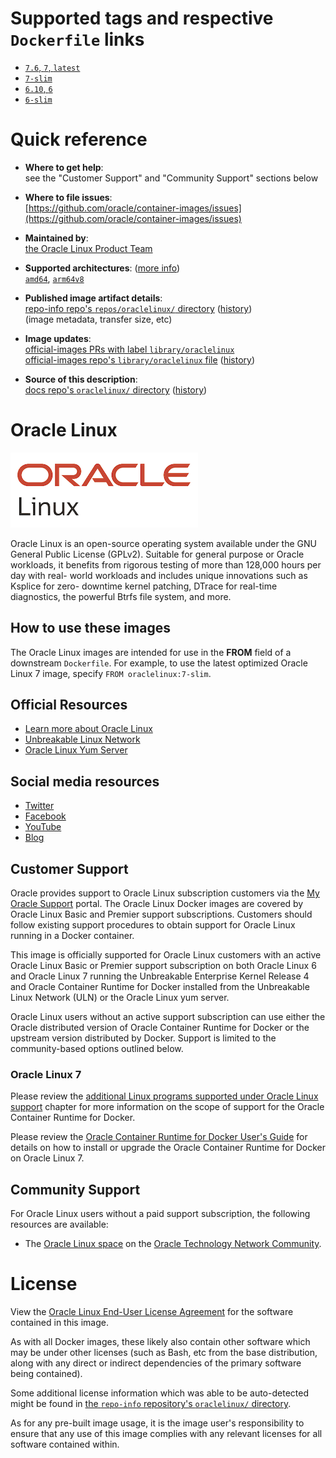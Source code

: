 <!--

********************************************************************************

WARNING:

    DO NOT EDIT "oraclelinux/README.md"

    IT IS AUTO-GENERATED

    (from the other files in "oraclelinux/" combined with a set of templates)

********************************************************************************

-->

# Supported tags and respective `Dockerfile` links

-	[`7.6`, `7`, `latest`](https://github.com/oracle/container-images/blob/e97d56c375a810f027789ad4bb7d72f37379338d/7.6/Dockerfile)
-	[`7-slim`](https://github.com/oracle/container-images/blob/e97d56c375a810f027789ad4bb7d72f37379338d/7-slim/Dockerfile)
-	[`6.10`, `6`](https://github.com/oracle/container-images/blob/e97d56c375a810f027789ad4bb7d72f37379338d/6.10/Dockerfile)
-	[`6-slim`](https://github.com/oracle/container-images/blob/e97d56c375a810f027789ad4bb7d72f37379338d/6-slim/Dockerfile)

# Quick reference

-	**Where to get help**:  
	see the "Customer Support" and "Community Support" sections below

-	**Where to file issues**:  
	[https://github.com/oracle/container-images/issues](https://github.com/oracle/container-images/issues)

-	**Maintained by**:  
	[the Oracle Linux Product Team](https://github.com/oracle/container-images)

-	**Supported architectures**: ([more info](https://github.com/docker-library/official-images#architectures-other-than-amd64))  
	[`amd64`](https://hub.docker.com/r/amd64/oraclelinux/), [`arm64v8`](https://hub.docker.com/r/arm64v8/oraclelinux/)

-	**Published image artifact details**:  
	[repo-info repo's `repos/oraclelinux/` directory](https://github.com/docker-library/repo-info/blob/master/repos/oraclelinux) ([history](https://github.com/docker-library/repo-info/commits/master/repos/oraclelinux))  
	(image metadata, transfer size, etc)

-	**Image updates**:  
	[official-images PRs with label `library/oraclelinux`](https://github.com/docker-library/official-images/pulls?q=label%3Alibrary%2Foraclelinux)  
	[official-images repo's `library/oraclelinux` file](https://github.com/docker-library/official-images/blob/master/library/oraclelinux) ([history](https://github.com/docker-library/official-images/commits/master/library/oraclelinux))

-	**Source of this description**:  
	[docs repo's `oraclelinux/` directory](https://github.com/docker-library/docs/tree/master/oraclelinux) ([history](https://github.com/docker-library/docs/commits/master/oraclelinux))

# Oracle Linux

![logo](https://raw.githubusercontent.com/docker-library/docs/ac923d04bcfcf8de5128ab155ed9f1698374fdfc/oraclelinux/logo.png)

Oracle Linux is an open-source operating system available under the GNU General Public License (GPLv2). Suitable for general purpose or Oracle workloads, it benefits from rigorous testing of more than 128,000 hours per day with real- world workloads and includes unique innovations such as Ksplice for zero- downtime kernel patching, DTrace for real-time diagnostics, the powerful Btrfs file system, and more.

## How to use these images

The Oracle Linux images are intended for use in the **FROM** field of a downstream `Dockerfile`. For example, to use the latest optimized Oracle Linux 7 image, specify `FROM oraclelinux:7-slim`.

## Official Resources

-	[Learn more about Oracle Linux](https://oracle.com/linux)
-	[Unbreakable Linux Network](https://linux.oracle.com)
-	[Oracle Linux Yum Server](http://yum.oracle.com)

## Social media resources

-	[Twitter](https://twitter.com/OracleLinux)
-	[Facebook](https://www.facebook.com/OracleLinux)
-	[YouTube](https://www.youtube.com/user/OracleLinuxChannel)
-	[Blog](http://blogs.oracle.com/linux)

## Customer Support

Oracle provides support to Oracle Linux subscription customers via the [My Oracle Support](https://support.oracle.com) portal. The Oracle Linux Docker images are covered by Oracle Linux Basic and Premier support subscriptions. Customers should follow existing support procedures to obtain support for Oracle Linux running in a Docker container.

This image is officially supported for Oracle Linux customers with an active Oracle Linux Basic or Premier support subscription on both Oracle Linux 6 and Oracle Linux 7 running the Unbreakable Enterprise Kernel Release 4 and Oracle Container Runtime for Docker installed from the Unbreakable Linux Network (ULN) or the Oracle Linux yum server.

Oracle Linux users without an active support subscription can use either the Oracle distributed version of Oracle Container Runtime for Docker or the upstream version distributed by Docker. Support is limited to the community-based options outlined below.

### Oracle Linux 7

Please review the [additional Linux programs supported under Oracle Linux support](https://docs.oracle.com/cd/E52668_01/E63013/html/ol7-lic-addl-packages.html) chapter for more information on the scope of support for the Oracle Container Runtime for Docker.

Please review the [Oracle Container Runtime for Docker User's Guide](https://docs.oracle.com/cd/E52668_01/E87205/html/index.html) for details on how to install or upgrade the Oracle Container Runtime for Docker on Oracle Linux 7.

## Community Support

For Oracle Linux users without a paid support subscription, the following resources are available:

-	The [Oracle Linux space](https://community.oracle.com/community/groundbreakers/server_&_storage_systems/linux/oracle_linux) on the [Oracle Technology Network Community](https://community.oracle.com/welcome).

# License

View the [Oracle Linux End-User License Agreement](https://oss.oracle.com/ol6/EULA) for the software contained in this image.

As with all Docker images, these likely also contain other software which may be under other licenses (such as Bash, etc from the base distribution, along with any direct or indirect dependencies of the primary software being contained).

Some additional license information which was able to be auto-detected might be found in [the `repo-info` repository's `oraclelinux/` directory](https://github.com/docker-library/repo-info/tree/master/repos/oraclelinux).

As for any pre-built image usage, it is the image user's responsibility to ensure that any use of this image complies with any relevant licenses for all software contained within.
